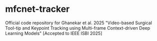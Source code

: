 # mfcnet-tracker
Official code repository for Ghanekar et al. 2025 "Video-based Surgical Tool-tip and Keypoint Tracking using Multi-frame Context-driven Deep Learning Models" [Accepted to IEEE ISBI 2025]
